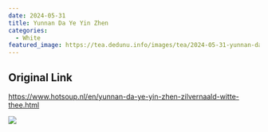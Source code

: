 ```yaml
---
date: 2024-05-31
title: Yunnan Da Ye Yin Zhen
categories:
  - White
featured_image: https://tea.dedunu.info/images/tea/2024-05-31-yunnan-da-ye-yin-zhen-1.jpeg
---
```


## Original Link

<https://www.hotsoup.nl/en/yunnan-da-ye-yin-zhen-zilvernaald-witte-thee.html>

![](https://tea.dedunu.info/images/tea/2024-05-31-yunnan-da-ye-yin-zhen-2.jpeg)
